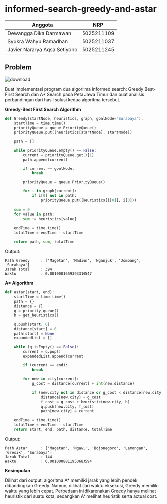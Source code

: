 # informed-search-greedy-and-astar

| Anggota                      | NRP        |
| ---------------------------- |:----------:|
| Dewangga Dika Darmawan       | 5025211109 |
| Syukra Wahyu Ramadhan        | 5025211037 |
| Javier Nararya Aqsa Setiyono | 5025211245 |

## Problem

![download](https://user-images.githubusercontent.com/108203648/226158650-1c6dfdfd-daa4-4eb0-887f-a6e53a12d40f.png)

Buat implementasi program dua algoritma informed search: Greedy Best-First Search dan A* Search pada Peta Jawa Timur dan buat analisis perbandingan dari hasil solusi kedua algoritma tersebut.

<b>Greedy-Best First Search Algorithm</b>

```py
def Greedy(startNode, heuristics, graph, goalNode="Surabaya"):
    startTime = time.time()
    priorityQueue = queue.PriorityQueue()
    priorityQueue.put((heuristics[startNode], startNode))

    path = []

    while priorityQueue.empty() == False:
        current = priorityQueue.get()[1]
        path.append(current)

        if current == goalNode:
            break

        priorityQueue = queue.PriorityQueue()

        for i in graph[current]:
            if i[0] not in path:
                priorityQueue.put((heuristics[i[0]], i[0]))
    
    sum = 0
    for value in path:
        sum += heuristics[value]
    
    endTime = time.time()
    totalTime = endTime - startTime

    return path, sum, totalTime
```
Output:
```
Path Greedy     : ['Magetan', 'Madiun', 'Nganjuk', 'Jombang', 'Surabaya']
Jarak Total     : 394
Waktu           : 0.0010001659393310547
```

<b>A* Algorithm</b>

```py
def astar(start, end):
    startTime = time.time()
    path = {}
    distance = {}
    q = priority_queue()
    h = get_heuristics()

    q.push(start, 0)
    distance[start] = 0
    path[start] = None
    expandedList = []

    while (q.isEmpty() == False):
        current = q.pop()
        expandedList.append(current)

        if (current == end):
            break

        for new in city[current]:
            g_cost = distance[current] + int(new.distance)

            if (new.city not in distance or g_cost < distance[new.city]):
                distance[new.city] = g_cost
                f_cost = g_cost + heuristic(new.city, h)
                q.push(new.city, f_cost)
                path[new.city] = current

    endTime = time.time()
    totalTime = endTime - startTime
    return start, end, path, distance, totalTime
```
Output:
```
Path Astar      : ['Magetan', 'Ngawi', 'Bojonegoro', 'Lamongan', 'Gresik', 'Surabaya']
Jarak Total     : 144
Waktu           : 0.0010008811950683594
```

<b>Kesimpulan</b>

Dilihat dari output, algoritma A* memiliki jarak yang lebih pendek dibandingkan Greedy. Namun, dilihat dari waktu eksekusi, Greedy memiliki waktu yang lebih cepat. Perbedaan ini dikarenakan Greedy hanya melihat heuristik dari suatu kota, sedangkan A* melihat heuristik serta actual cost.
